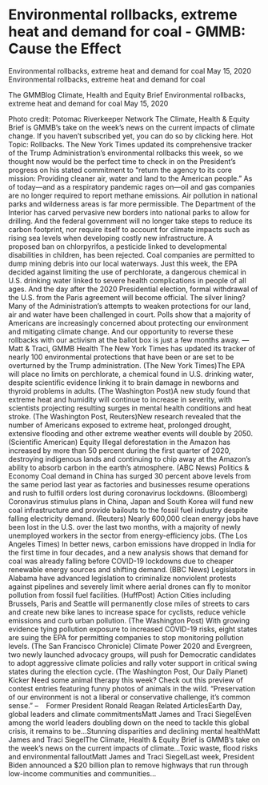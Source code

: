 # Environmental rollbacks, extreme heat and demand for coal - GMMB: Cause the Effect


Environmental rollbacks, extreme heat and demand for coal
May 15, 2020
Environmental rollbacks, extreme heat and demand for coal
 
The GMMBlog
Climate, Health and Equity Brief Environmental rollbacks, extreme heat and demand for coal
May 15, 2020
 
Photo credit: Potomac Riverkeeper Network
The Climate, Health & Equity Brief is GMMB’s take on the week’s news on the current impacts of climate change. If you haven’t subscribed yet, you can do so by clicking here.
Hot Topic: Rollbacks. The New York Times updated its comprehensive tracker of the Trump Administration’s environmental rollbacks this week, so we thought now would be the perfect time to check in on the President’s progress on his stated commitment to “return the agency to its core mission: Providing cleaner air, water and land to the American people.”
As of today—and as a respiratory pandemic rages on—oil and gas companies are no longer required to report methane emissions. Air pollution in national parks and wilderness areas is far more permissible. The Department of the Interior has carved pervasive new borders into national parks to allow for drilling. And the federal government will no longer take steps to reduce its carbon footprint, nor require itself to account for climate impacts such as rising sea levels when developing costly new infrastructure.
A proposed ban on chlorpyrifos, a pesticide linked to developmental disabilities in children, has been rejected. Coal companies are permitted to dump mining debris into our local waterways. Just this week, the EPA decided against limiting the use of perchlorate, a dangerous chemical in U.S. drinking water linked to severe health complications in people of all ages. And the day after the 2020 Presidential election, formal withdrawal of the U.S. from the Paris agreement will become official.
The silver lining? Many of the Administration’s attempts to weaken protections for our land, air and water have been challenged in court. Polls show that a majority of Americans are increasingly concerned about protecting our environment and mitigating climate change. And our opportunity to reverse these rollbacks with our activism at the ballot box is just a few months away.
—Matt & Traci, GMMB
Health
The New York Times has updated its tracker of nearly 100 environmental protections that have been or are set to be overturned by the Trump administration. (The New York Times)The EPA will place no limits on perchlorate, a chemical found in U.S. drinking water, despite scientific evidence linking it to brain damage in newborns and thyroid problems in adults. (The Washington Post)A new study found that extreme heat and humidity will continue to increase in severity, with scientists projecting resulting surges in mental health conditions and heat stroke. (The Washington Post, Reuters)New research revealed that the number of Americans exposed to extreme heat, prolonged drought, extensive flooding and other extreme weather events will double by 2050. (Scientific American)
Equity
Illegal deforestation in the Amazon has increased by more than 50 percent during the first quarter of 2020, destroying indigenous lands and continuing to chip away at the Amazon’s ability to absorb carbon in the earth’s atmosphere. (ABC News)
Politics & Economy
Coal demand in China has surged 30 percent above levels from the same period last year as factories and businesses resume operations and rush to fulfill orders lost during coronavirus lockdowns. (Bloomberg)
Coronavirus stimulus plans in China, Japan and South Korea will fund new coal infrastructure and provide bailouts to the fossil fuel industry despite falling electricity demand. (Reuters)
Nearly 600,000 clean energy jobs have been lost in the U.S. over the last two months, with a majority of newly unemployed workers in the sector from energy-efficiency jobs. (The Los Angeles Times)
In better news, carbon emissions have dropped in India for the first time in four decades, and a new analysis shows that demand for coal was already falling before COVID-19 lockdowns due to cheaper renewable energy sources and shifting demand. (BBC News)
Legislators in Alabama have advanced legislation to criminalize nonviolent protests against pipelines and severely limit where aerial drones can fly to monitor pollution from fossil fuel facilities. (HuffPost)
Action
Cities including Brussels, Paris and Seattle will permanently close miles of streets to cars and create new bike lanes to increase space for cyclists, reduce vehicle emissions and curb urban pollution. (The Washington Post)
With growing evidence tying pollution exposure to increased COVID-19 risks, eight states are suing the EPA for permitting companies to stop monitoring pollution levels. (The San Francisco Chronicle)
Climate Power 2020 and Evergreen, two newly launched advocacy groups, will push for Democratic candidates to adopt aggressive climate policies and rally voter support in critical swing states during the election cycle. (The Washington Post, Our Daily Planet)
Kicker
Need some animal therapy this week? Check out this preview of contest entries featuring funny photos of animals in the wild.
“Preservation of our environment is not a liberal or conservative challenge, it’s common sense.”
–    Former President Ronald Reagan
Related ArticlesEarth Day, global leaders and climate commitmentsMatt James and Traci SiegelEven among the world leaders doubling down on the need to tackle this global crisis, it remains to be…Stunning disparities and declining mental healthMatt James and Traci SiegelThe Climate, Health & Equity Brief is GMMB’s take on the week’s news on the current impacts of climate…Toxic waste, flood risks and environmental falloutMatt James and Traci SiegelLast week, President Biden announced a $20 billion plan to remove highways that run through low-income communities and communities…
